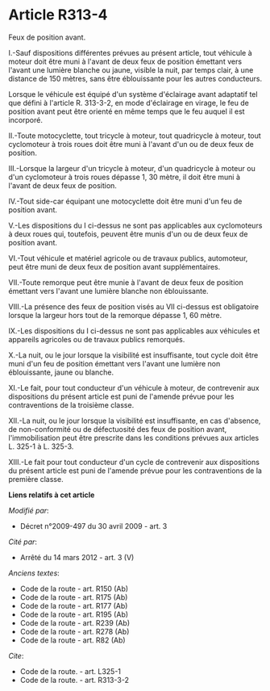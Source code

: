 # Article R313-4

Feux de position avant.

I.-Sauf dispositions différentes prévues au présent article, tout véhicule à moteur doit être muni à l'avant de deux feux de
position émettant vers l'avant une lumière blanche ou jaune, visible la nuit, par temps clair, à une distance de 150 mètres,
sans être éblouissante pour les autres conducteurs. 

Lorsque le véhicule est équipé d'un système d'éclairage avant adaptatif tel que défini à l'article R. 313-3-2, en mode
d'éclairage en virage, le feu de position avant peut être orienté en même temps que le feu auquel il est incorporé. 

II.-Toute motocyclette, tout tricycle à moteur, tout quadricycle à moteur, tout cyclomoteur à trois roues doit être muni à
l'avant d'un ou de deux feux de position. 

III.-Lorsque la largeur d'un tricycle à moteur, d'un quadricycle à moteur ou d'un cyclomoteur à trois roues dépasse 1, 30
mètre, il doit être muni à l'avant de deux feux de position. 

IV.-Tout side-car équipant une motocyclette doit être muni d'un feu de position avant.

V.-Les dispositions du I ci-dessus ne sont pas applicables aux cyclomoteurs à deux roues qui, toutefois, peuvent être munis
d'un ou de deux feux de position avant. 

VI.-Tout véhicule et matériel agricole ou de travaux publics, automoteur, peut être muni de deux feux de position avant
supplémentaires. 

VII.-Toute remorque peut être munie à l'avant de deux feux de position émettant vers l'avant une lumière blanche non
éblouissante. 

VIII.-La présence des feux de position visés au VII ci-dessus est obligatoire lorsque la largeur hors tout de la remorque
dépasse 1, 60 mètre. 

IX.-Les dispositions du I ci-dessus ne sont pas applicables aux véhicules et appareils agricoles ou de travaux publics
remorqués.

X.-La nuit, ou le jour lorsque la visibilité est insuffisante, tout cycle doit être muni d'un feu de position émettant vers
l'avant une lumière non éblouissante, jaune ou blanche. 

XI.-Le fait, pour tout conducteur d'un véhicule à moteur, de contrevenir aux dispositions du présent article est puni de
l'amende prévue pour les contraventions de la troisième classe. 

XII.-La nuit, ou le jour lorsque la visibilité est insuffisante, en cas d'absence, de non-conformité ou de défectuosité des
feux de position avant, l'immobilisation peut être prescrite dans les conditions prévues aux articles L. 325-1 à L. 325-3. 

XIII.-Le fait pour tout conducteur d'un cycle de contrevenir aux dispositions du présent article est puni de l'amende prévue
pour les contraventions de la première classe.

**Liens relatifs à cet article**

_Modifié par_:

  - Décret n°2009-497 du 30 avril 2009 - art. 3

_Cité par_:

  - Arrêté du 14 mars 2012 - art. 3 (V)

_Anciens textes_:

  - Code de la route - art. R150 (Ab)
  - Code de la route - art. R175 (Ab)
  - Code de la route - art. R177 (Ab)
  - Code de la route - art. R195 (Ab)
  - Code de la route - art. R239 (Ab)
  - Code de la route - art. R278 (Ab)
  - Code de la route - art. R82 (Ab)

_Cite_:

  - Code de la route. - art. L325-1
  - Code de la route. - art. R313-3-2
